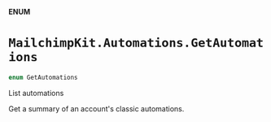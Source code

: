 **ENUM**

# `MailchimpKit.Automations.GetAutomations`

```swift
enum GetAutomations
```

List automations

Get a summary of an account's classic automations.
